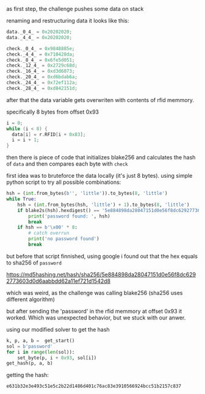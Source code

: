 as first step, the challenge pushes some data on stack

renaming and restructuring data it looks like this:
```c
data._0_4_ = 0x20202020;
data._4_4_ = 0x20202020;

check._0_4_ = 0x9848885e;
check._4_4_ = 0x710428da;
check._8_4_ = 0x6fe5d051;
check._12_4_ = 0x2729c68d;
check._16_4_ = 0xd3d6073;
check._20_4_ = 0xd6bdab6a;
check._24_4_ = 0x72ef112a;
check._28_4_ = 0xd842151d;
```

after that the data variable gets overwriten with contents of rfid memmory.

specifically 8 bytes from offset 0x93
```c
i = 0;
while (i < 8) {
  data[i] = r.RFID[i + 0x83];
  i = i + 1;
}
```

then there is piece of code that initializes blake256 and calculates the hash of `data`
and then compares each byte with `check`

first idea was to bruteforce the data locally (it's just 8 bytes).
using simple python script to try all possible combinations:
```python
hsh = (int.from_bytes(b'', 'little')).to_bytes(8, 'little')
while True:
    hsh = (int.from_bytes(hsh, 'little') + 1).to_bytes(8, 'little')
    if blake2s(hsh).hexdigest() == '5e884898da28047151d0e56f8dc6292773603d0d6aabbdd62a11ef721d1542d8':
        print('password found: ', hsh)
        break
    if hsh == b'\x00' * 8:
        # catch overrun
        print('no password found')
        break
```

but before that script finnished, using google i found out that the hex equals to sha256 of `password`

https://md5hashing.net/hash/sha256/5e884898da28047151d0e56f8dc6292773603d0d6aabbdd62a11ef721d1542d8

which was weird, as the challenge was calling blake256 (sha256 uses different algorithm)

but after sending the 'password' in the rfid memmory at offset 0x93 it worked.
Which was unexpected behavior, but we stuck with our anwer.


using our modified solver to get the hash
```python
k, p, a, b =  get_start()
sol = b'password'
for i in range(len(sol)):
    set_byte(p, i + 0x93, sol[i])
get_hash(p, a, b)
```
getting the hash:

```
e631b32e3e493c51e5c2b22d1486d401c76ac83e3910566924bcc51b2157c837
```
